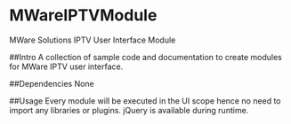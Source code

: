 # MWareIPTVModule
MWare Solutions IPTV User Interface Module

##Intro
A collection of sample code and documentation to create modules for MWare IPTV user interface.

##Dependencies
None

##Usage
Every module will be executed in the UI scope hence no need to import any libraries or plugins. jQuery is available during runtime.

